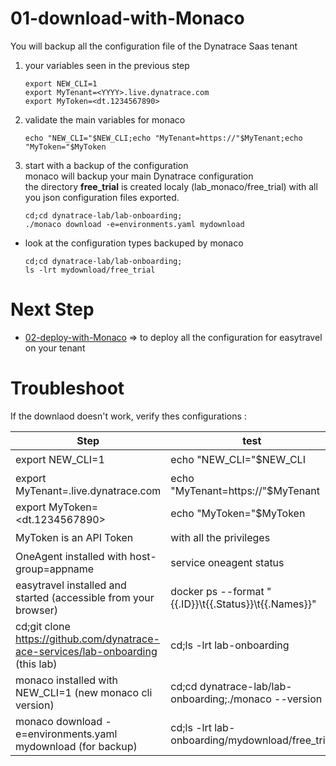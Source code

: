 # 01-download-with-Monaco  
You will backup all the configuration file of the Dynatrace Saas tenant
   
1) your variables seen in the previous step  

	   export NEW_CLI=1
	   export MyTenant=<YYYY>.live.dynatrace.com
	   export MyToken=<dt.1234567890>
    
    
2) validate the main variables for monaco   

       echo "NEW_CLI="$NEW_CLI;echo "MyTenant=https://"$MyTenant;echo "MyToken="$MyToken

3) start with a backup of the configuration    
 monaco will backup your main Dynatrace configuration  
 the directory **free_trial** is created localy (lab_monaco/free_trial) with all you json configuration files exported.  
 
       cd;cd dynatrace-lab/lab-onboarding;
       ./monaco download -e=environments.yaml mydownload
 
 - look at the configuration types backuped by monaco   

       cd;cd dynatrace-lab/lab-onboarding;
       ls -lrt mydownload/free_trial

# Next Step

- [02-deploy-with-Monaco](/lab-onboarding/tree/main/02-deploy-with-Monaco) => to deploy all the configuration for easytravel on your tenant  

       
# Troubleshoot  
If the downlaod doesn't work, verify thes configurations :   

| Step  | test |Status |
| --------------- | --------------- | --------------- | 
| export NEW_CLI=1 | echo "NEW_CLI="$NEW_CLI  | ✔️ |
| export MyTenant=<YYYY>.live.dynatrace.com | echo "MyTenant=https://"$MyTenant  | ✔️ |
| export MyToken=<dt.1234567890>| echo "MyToken="$MyToken | ✔️ |
| MyToken is an API Token| with all the privileges | ✔️ |
| OneAgent installed with host-group=appname | service oneagent status | ✔️ |
| easytravel installed and started (accessible from your browser) | docker ps --format "{{.ID}}\t{{.Status}}\t{{.Names}}" | ✔️ |
| cd;git clone https://github.com/dynatrace-ace-services/lab-onboarding (this lab) | cd;ls -lrt lab-onboarding | ✔️ |
| monaco installed with NEW_CLI=1 (new monaco cli version) | cd;cd dynatrace-lab/lab-onboarding;./monaco --version  | ✔️ |
| monaco download -e=environments.yaml mydownload (for backup) | cd;ls -lrt lab-onboarding/mydownload/free_trial | ✔️ |


